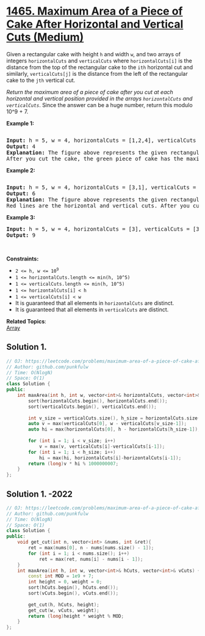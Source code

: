 # [1465. Maximum Area of a Piece of Cake After Horizontal and Vertical Cuts (Medium)](https://leetcode.com/problems/maximum-area-of-a-piece-of-cake-after-horizontal-and-vertical-cuts/)

<p>Given a rectangular cake with height <code>h</code> and width <code>w</code>, and two arrays of integers <code>horizontalCuts</code> and <code>verticalCuts</code> 
  where <code>horizontalCuts[i]</code> is the distance from the top of the rectangular cake to the <code>ith</code> horizontal cut and similarly,
  <code>verticalCuts[j]</code> is the distance from the left of the rectangular cake to the <code>jth</code> vertical cut.</p>

<p><em>Return the maximum area of a piece of cake after you cut at each horizontal and vertical position provided in the arrays <code>horizontalCuts</code> and <code>verticalCuts</code></em>. 
  Since the answer can be a huge number, return this modulo 10^9 + 7.</p>


<p><strong>Example 1:</strong></p>
<img alt="" src="https://assets.leetcode.com/uploads/2020/05/14/leetcode_max_area_2.png">
<pre>
<strong>Input:</strong> h = 5, w = 4, horizontalCuts = [1,2,4], verticalCuts = [1,3]
<strong>Output:</strong> 4
<strong>Explanation:</strong> The figure above represents the given rectangular cake. Red lines are the horizontal and vertical cuts. 
After you cut the cake, the green piece of cake has the maximum area.
</pre>

<p><strong>Example 2:</strong></p>
<img alt="" src="https://assets.leetcode.com/uploads/2020/05/14/leetcode_max_area_3.png">
<pre>
<strong>Input:</strong> h = 5, w = 4, horizontalCuts = [3,1], verticalCuts = [1]
<strong>Output:</strong> 6
<strong>Explanation:</strong> The figure above represents the given rectangular cake. 
Red lines are the horizontal and vertical cuts. After you cut the cake, the green and yellow pieces of cake have the maximum area.
</pre>


<p><strong>Example 3:</strong></p>
<pre>
<strong>Input:</strong> h = 5, w = 4, horizontalCuts = [3], verticalCuts = [3]
<strong>Output:</strong> 9
</pre>



<p>&nbsp;</p>
<p><strong>Constraints:</strong></p>

<ul>
  <li><code>2 &lt;= h, w &lt;= 10<sup>9</sup></code></li>
  <li><code>1 &lt;= horizontalCuts.length &lt;= min(h, 10^5)</code></li>
  <li><code>1 &lt;= verticalCuts.length &lt;= min(h, 10^5)</code></li>
  <li><code>1 &lt;= horizontalCuts[i] &lt; h</code></li>
  <li><code>1 &lt;= verticalCuts[i] &lt; w</code></li>
  <li>It is guaranteed that all elements in <code>horizontalCuts</code> are distinct.</li>
  <li>It is guaranteed that all elements in <code>verticalCuts</code> are distinct.</li>
</ul>



**Related Topics**:  
[Array](https://leetcode.com/tag/array/)

## Solution 1.

```cpp
// OJ: https://leetcode.com/problems/maximum-area-of-a-piece-of-cake-after-horizontal-and-vertical-cuts/
// Author: github.com/punkfulw
// Time: O(NlogN)
// Space: O(1)
class Solution {
public:
    int maxArea(int h, int w, vector<int>& horizontalCuts, vector<int>& verticalCuts) {
        sort(horizontalCuts.begin(), horizontalCuts.end());
        sort(verticalCuts.begin(), verticalCuts.end());
        
        int v_size = verticalCuts.size(), h_size = horizontalCuts.size();
        auto v = max(verticalCuts[0], w - verticalCuts[v_size-1]);
        auto hi = max(horizontalCuts[0], h - horizontalCuts[h_size-1]);
        
        for (int i = 1; i < v_size; i++)
            v = max(v, verticalCuts[i]-verticalCuts[i-1]);
        for (int i = 1; i < h_size; i++)
            hi = max(hi, horizontalCuts[i]-horizontalCuts[i-1]);
        return (long)v * hi % 1000000007;
    }
};
```

## Solution 1. -2022

```cpp
// OJ: https://leetcode.com/problems/maximum-area-of-a-piece-of-cake-after-horizontal-and-vertical-cuts/
// Author: github.com/punkfulw
// Time: O(NlogN)
// Space: O(1)
class Solution {
public:
    void get_cut(int n, vector<int> &nums, int &ret){
        ret = max(nums[0], n - nums[nums.size() - 1]);
        for (int i = 1; i < nums.size(); i++)
            ret = max(ret, nums[i] - nums[i - 1]);
    }
    int maxArea(int h, int w, vector<int>& hCuts, vector<int>& vCuts) {
        const int MOD = 1e9 + 7;
        int height = 0, weight = 0;
        sort(hCuts.begin(), hCuts.end());
        sort(vCuts.begin(), vCuts.end());
        
        get_cut(h, hCuts, height);
        get_cut(w, vCuts, weight);
        return (long)height * weight % MOD;
    }
};
```

